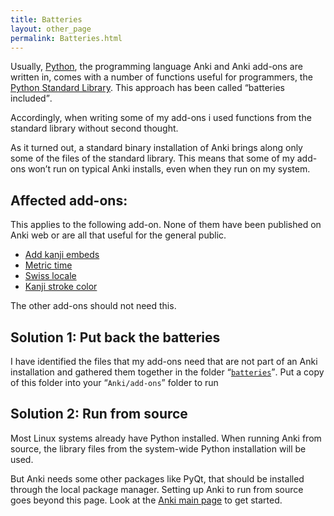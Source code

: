 ```yaml
---
title: Batteries
layout: other_page
permalink: Batteries.html
---
```

Usually, [Python](http://python.org), the programming language Anki
and Anki add-ons are written in, comes with a number of functions
useful for programmers, the
[Python Standard Library](http://docs.python.org/2/library/). This
approach has been called <q>batteries included</q>.

Accordingly, when writing some of my add-ons i used functions from the
standard library without second thought.

As it turned out, a standard binary installation of Anki brings along
only some of the files of the standard library. This means that some
of my add-ons won’t run on typical Anki installs, even when they run
on my system.

## Affected add-ons:

This applies to the following add-on. None of them have been published
on Anki web or are all that useful for the general public.

* [Add kanji embeds](Add_kanji_embeds.html)
* [Metric time](Metric_time.html)
* [Swiss locale](Swiss_locale.html)
* [Kanji stroke color](Kanji_stroke_color.html)

The other add-ons should not need this.

## Solution 1: Put back the batteries

I have identified the files that my add-ons need that are not part of
an Anki installation and gathered them together in the folder
<q>[`batteries`](https://github.com/ospalh/anki-addons/tree/master/batteries)</q>. Put
a copy of this folder into your <q>`Anki/add-ons`</q> folder to run

## Solution 2: Run from source

Most Linux systems already have Python installed. When running Anki
from source, the library files from the system-wide Python
installation will be used.

But Anki needs some other packages like PyQt, that should be installed
through the local package manager. Setting up Anki to run from source
goes beyond this page. Look at the
[Anki main page](http://ankisrs.net/index.html#devel) to get started.
